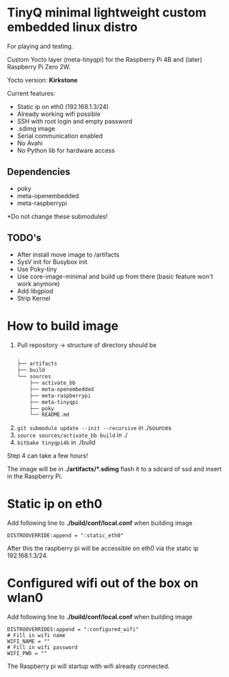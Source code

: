 # TinyQ minimal lightweight custom embedded linux distro
For playing and testing.

Custom Yocto layer (meta-tinyqpi) for the Raspberry Pi 4B and (later) Raspberry Pi Zero 2W.

Yocto version: **Kirkstone**

Current features:

- Static ip on eth0 (192.168.1.3/24)
- Already working wifi possible
- SSH with root login and empty password
- .sdimg image
- Serial communication enabled
- No Avahi
- No Python lib for hardware access

## Dependencies

- poky
- meta-openembedded
- meta-raspberrypi

*Do not change these submodules!

## TODO's

- After install move image to /artifacts
- SysV init for Busybox init
- Use Poky-tiny
- Use core-image-minimal and build up from there (basic feature won't work anymore)
- Add libgpiod
- Strip Kernel

# How to build image

1. Pull repository -> structure of directory should be
    ```bash
    .
    ├── artifacts
    ├── build
    └── sources
        ├── activate_bb
        ├── meta-openembedded
        ├── meta-raspberrypi
        ├── meta-tinyqpi
        ├── poky
        └── README.md
   ```
2. ```git submodule update --init --recursive``` in ./sources
3. ```source sources/activate_bb build``` in ./
4. ```bitbake tinyqpi4b```  in ./build

Step 4 can take a few hours!

The image will be in **./artifacts/*.sdimg** flash it to a sdcard of ssd and insert in the Raspberry Pi.

# Static ip on eth0

Add following line to **./build/conf/local.conf** when building image

```
DISTROOVERRIDE:append = ":static_eth0"
```
After this the raspberry pi will be accessible on eth0 via the static ip 192.168.1.3/24.

# Configured wifi out of the box on wlan0
Add following line to **./build/conf/local.conf** when building image

```
DISTROOVERRIDES:append = ":configured_wifi"
# Fill in wifi name
WIFI_NAME = ""
# Fill in wifi password
WIFI_PWD = ""
```

The Raspberry pi will startup with wifi already connected.